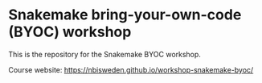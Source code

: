 # Snakemake bring-your-own-code (BYOC) workshop

This is the repository for the Snakemake BYOC workshop.

Course website: https://nbisweden.github.io/workshop-snakemake-byoc/
